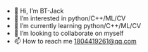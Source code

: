 - 👋 Hi, I’m BT-Jack
- 👀 I’m interested in python/C++/ML/CV
- 🌱 I’m currently learning python/C++/ML/CV
- 💞️ I’m looking to collaborate on myself
- 📫 How to reach me 1804419261@qq.com

<!---
BT-Jack/BT-Jack is a ✨ special ✨ repository because its `README.md` (this file) appears on your GitHub profile.
You can click the Preview link to take a look at your changes.
--->
